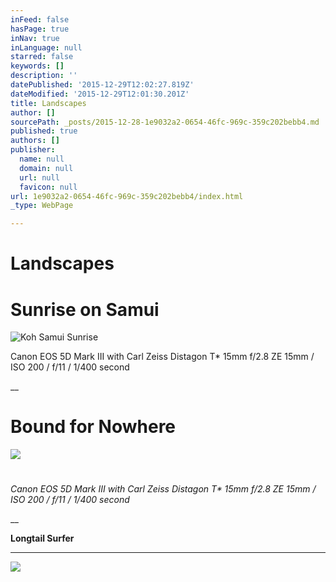 ```yaml
---
inFeed: false
hasPage: true
inNav: true
inLanguage: null
starred: false
keywords: []
description: ''
datePublished: '2015-12-29T12:02:27.819Z'
dateModified: '2015-12-29T12:01:30.201Z'
title: Landscapes
author: []
sourcePath: _posts/2015-12-28-1e9032a2-0654-46fc-969c-359c202bebb4.md
published: true
authors: []
publisher:
  name: null
  domain: null
  url: null
  favicon: null
url: 1e9032a2-0654-46fc-969c-359c202bebb4/index.html
_type: WebPage

---
```

# **Landscapes**

# **Sunrise on Samui**
![Koh Samui Sunrise](https://s3-us-west-2.amazonaws.com/the-grid-img/p/5fe28d75c0d82f5220cd524eae0f1c20673c3692.jpg)

Canon EOS 5D Mark III with Carl Zeiss Distagon T\* 15mm f/2.8 ZE 15mm / ISO 200 / f/11 / 1/400 second

__

# **Bound for Nowhere**
![](https://imgflo.herokuapp.com/graph/vahj1ThiexotieMo/32054bf3f44ea933d015b3dc26c4b973/passthrough.jpg?height=500&input=https%3A%2F%2Fs3-us-west-2.amazonaws.com%2Fthe-grid-img%2Fp%2Fb07ac4e29f9bbc4def5854d56ed44bbf5cccecc3.jpg&width=750)

# 

_Canon EOS 5D Mark III with Carl Zeiss Distagon T\* 15mm f/2.8 ZE 
15mm / ISO 200 / f/11 / 1/400 second_

__

**Longtail Surfer**

****
![](https://imgflo.herokuapp.com/graph/vahj1ThiexotieMo/5f2b8d58254880bda9eadb6c15de18ea/passthrough.jpg?height=361&input=https%3A%2F%2Fs3-us-west-2.amazonaws.com%2Fthe-grid-img%2Fp%2F51591f437c1a38c138bc050e617b0dc9c8344cec.jpg&width=750)

#